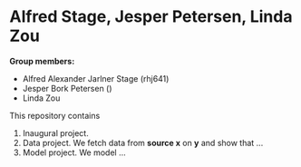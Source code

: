 # Alfred Stage, Jesper Petersen, Linda Zou

**Group members:**
- Alfred Alexander Jarlner Stage (rhj641)
- Jesper Bork Petersen ()
- Linda Zou

This repository contains  
1. Inaugural project. 
2. Data project. We fetch data from **source x** on **y** and show that ...
3. Model project. We model ...
